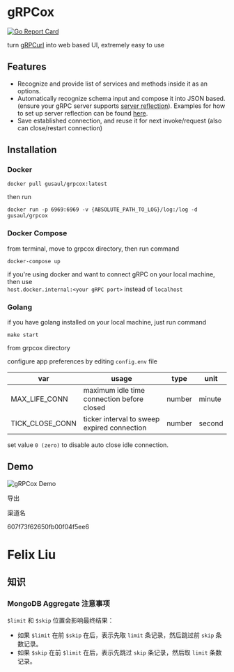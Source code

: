 # gRPCox

[![Go Report Card](https://goreportcard.com/badge/github.com/gusaul/grpcox)](https://goreportcard.com/report/github.com/gusaul/grpcox)

turn [gRPCurl](https://github.com/fullstorydev/grpcurl) into web based UI, extremely easy to use

## Features

- Recognize and provide list of services and methods inside it as an options.
- Automatically recognize schema input and compose it into JSON based. (ensure your gRPC server supports [server reflection](https://github.com/grpc/grpc/blob/master/src/proto/grpc/reflection/v1alpha/reflection.proto)). Examples for how to set up server reflection can be found [here](https://github.com/grpc/grpc/blob/master/doc/server-reflection.md#known-implementations).
- Save established connection, and reuse it for next invoke/request (also can close/restart connection)

## Installation

### Docker

```shell
docker pull gusaul/grpcox:latest
```

then run

```shell
docker run -p 6969:6969 -v {ABSOLUTE_PATH_TO_LOG}/log:/log -d gusaul/grpcox
```

### Docker Compose

from terminal, move to grpcox directory, then run command

```shell
docker-compose up
```

if you're using docker and want to connect gRPC on your local machine, then use
<br/>`host.docker.internal:<your gRPC port>` instead of `localhost`

### Golang

if you have golang installed on your local machine, just run command

```shell
make start
```

from grpcox directory

configure app preferences by editing `config.env` file

| var             | usage                                       | type   | unit   |
| --------------- | ------------------------------------------- | ------ | ------ |
| MAX_LIFE_CONN   | maximum idle time connection before closed  | number | minute |
| TICK_CLOSE_CONN | ticker interval to sweep expired connection | number | second |

set value `0 (zero)` to disable auto close idle connection.

## Demo

![gRPCox Demo](https://raw.githubusercontent.com/gusaul/grpcox/master/index/img/demogrpcox.gif)

导出

渠道名

607f73f62650fb00f04f5ee6

# Felix Liu

## 知识

### MongoDB Aggregate 注意事项

`$limit` 和 `$skip` 位置会影响最终结果：

- 如果 `$limit` 在前 `$skip` 在后，表示先取 `limit` 条记录，然后跳过前 `skip` 条数记录。
- 如果 `$skip` 在前 `$limit` 在后，表示先跳过 `skip` 条记录，然后取 `limit` 条数记录。
